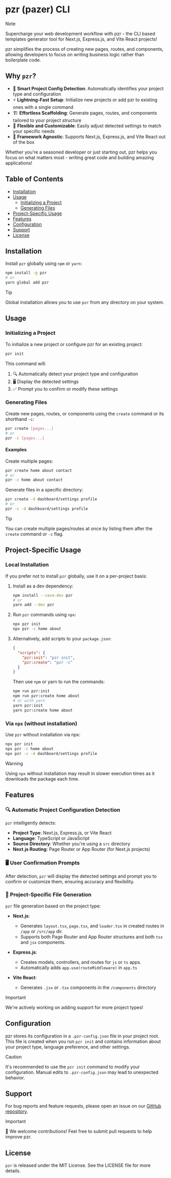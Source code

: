 # pzr (pazer) CLI

> [!NOTE]
> 
> Supercharge your web development workflow with pzr - the CLI based templates generator tool for Next.js, Express.js, and Vite React projects!

pzr simplifies the process of creating new pages, routes, and components, allowing developers to focus on writing business logic rather than boilerplate code.

## Why `pzr`?

- 🔮 **Smart Project Config Detection**: Automatically identifies your project type and configuration
- ⚡ **Lightning-Fast Setup**: Initialize new projects or add pzr to existing ones with a single command
- 🏗️ **Effortless Scaffolding**: Generate pages, routes, and components tailored to your project structure
- 🔧 **Flexible and Customizable**: Easily adjust detected settings to match your specific needs
- 🌟 **Framework Agnostic**: Supports Next.js, Express.js, and Vite React out of the box

Whether you're a seasoned developer or just starting out, pzr helps you focus on what matters most - writing great code and building amazing applications!

## Table of Contents

- [Installation](#installation)
- [Usage](#usage)
  - [Initializing a Project](#initializing-a-project)
  - [Generating Files](#generating-files)
- [Project-Specific Usage](#project-specific-usage)
- [Features](#features)
- [Configuration](#configuration)
- [Support](#support)
- [License](#license)

## Installation

Install `pzr` globally using `npm` or `yarn`:

```bash
npm install -g pzr
# or
yarn global add pzr
```

> [!TIP]
> 
> Global installation allows you to use `pzr` from any directory on your system.

## Usage

### Initializing a Project

To initialize a new project or configure pzr for an existing project:

```bash
pzr init
```

This command will:

1. 🔍 Automatically detect your project type and configuration
2. 🖥️ Display the detected settings
3. ✅ Prompt you to confirm or modify these settings

### Generating Files

Create new pages, routes, or components using the `create` command or its shorthand `-c`:

```bash
pzr create [pages...]
# or
pzr -c [pages...]
```

#### Examples

Create multiple pages:

```bash
pzr create home about contact
# or
pzr -c home about contact
```

Generate files in a specific directory:

```bash
pzr create -d dashboard/settings profile
# or
pzr -c -d dashboard/settings profile
```

> [!TIP]
> 
> You can create multiple pages/routes at once by listing them after the `create` command or `-c` flag.

## Project-Specific Usage

### Local Installation

If you prefer not to install `pzr` globally, use it on a per-project basis:

1. Install as a dev dependency:

   ```bash
   npm install --save-dev pzr
   # or
   yarn add --dev pzr
   ```

2. Run `pzr` commands using `npx`:

   ```bash
   npx pzr init
   npx pzr -c home about
   ```

3. Alternatively, add scripts to your `package.json`:

   ```json
   {
     "scripts": {
       "pzr:init": "pzr init",
       "pzr:create": "pzr -c"
     }
   }
   ```

   Then use `npm` or yarn to run the commands:

   ```bash
   npm run pzr:init
   npm run pzr:create home about
   # or with yarn
   yarn pzr:init
   yarn pzr:create home about
   ```

### Via `npx` (without installation)

Use `pzr` without installation via npx:

```bash
npx pzr init
npx pzr -c home about
npx pzr -c -d dashboard/settings profile
```

> [!WARNING]
> 
> Using `npx` without installation may result in slower execution times as it downloads the package each time.

## Features

### 🔍 Automatic Project Configuration Detection

`pzr` intelligently detects:

- **Project Type**: Next.js, Express.js, or Vite React
- **Language**: TypeScript or JavaScript
- **Source Directory**: Whether you're using a `src` directory
- **Next.js Routing**: Page Router or App Router (for Next.js projects)

### 🖥️ User Confirmation Prompts

After detection, `pzr` will display the detected settings and prompt you to confirm or customize them, ensuring accuracy and flexibility.

### 📁 Project-Specific File Generation

`pzr` file generation based on the project type:

- **Next.js**:

  - Generates `layout.tsx`, `page.tsx`, and `loader.tsx` in created routes in `/app` or `/src/app` dir.
  - Supports both Page Router and App Router structures and both `tsx` and `jsx` components.

- **Express.js**:

  - Creates models, controllers, and routes for `js` or `ts` apps.
  - Automatically adds `app.use(routeMiddleware)` in `app.ts`

- **Vite React**:
  - Generates `.jsx` or `.tsx` components in the `/components` directory

> [!IMPORTANT]
> 
> We're actively working on adding support for more project types!

## Configuration

pzr stores its configuration in a `.pzr-config.json` file in your project root. This file is created when you run `pzr init` and contains information about your project type, language preference, and other settings.

> [!CAUTION]
> 
> It's recommended to use the `pzr init` command to modify your configuration. Manual edits to `.pzr-config.json` may lead to unexpected behavior.

## Support

For bug reports and feature requests, please open an issue on our [GitHub repository](https://github.com/sujit-shrc/pzr).

> [!IMPORTANT]
> 
> 🤝 We welcome contributions! Feel free to submit pull requests to help improve pzr.

## License

`pzr` is released under the MIT License. See the LICENSE file for more details.
